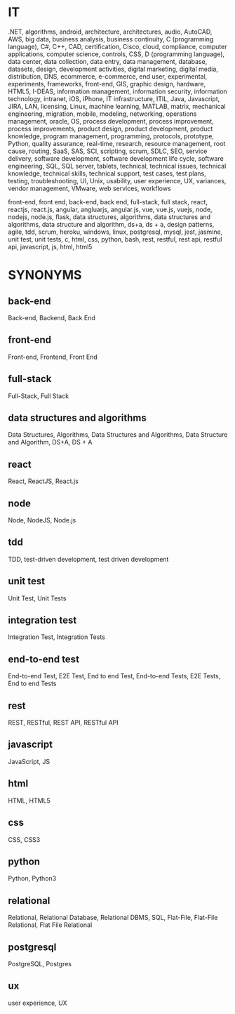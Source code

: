 <!--	Source: https://www.jobscan.co/blog/top-resume-keywords-boost-resume	-->
# IT
.NET, algorithms, android, architecture, architectures, audio, AutoCAD, AWS, big data, business analysis, business continuity, C (programming language), C#, C++, CAD, certification, Cisco, cloud, compliance, computer applications, computer science, controls, CSS, D (programming language), data center, data collection, data entry, data management, database, datasets, design, development activities, digital marketing, digital media, distribution, DNS, ecommerce, e-commerce, end user, experimental, experiments, frameworks, front-end, GIS, graphic design, hardware, HTML5, I-DEAS, information management, information security, information technology, intranet, iOS, iPhone, IT infrastructure, ITIL, Java, Javascript, JIRA, LAN, licensing, Linux, machine learning, MATLAB, matrix, mechanical engineering, migration, mobile, modeling, networking, operations management, oracle, OS, process development, process improvement, process improvements, product design, product development, product knowledge, program management, programming, protocols, prototype, Python, quality assurance, real-time, research, resource management, root cause, routing, SaaS, SAS, SCI, scripting, scrum, SDLC, SEO, service delivery, software development, software development life cycle, software engineering, SQL, SQL server, tablets, technical, technical issues, technical knowledge, technical skills, technical support, test cases, test plans, testing, troubleshooting, UI, Unix, usability, user experience, UX, variances, vendor management, VMware, web services, workflows
<!--	Personal Skills	-->
front-end, front end, back-end, back end, full-stack, full stack, react, reactjs, react.js, angular, angluarjs, angular.js, vue, vue.js, vuejs, node, nodejs, node.js, flask, data structures, algorithms, data structures and algorithms, data structure and algorithm, ds+a, ds + a, design patterns, agile, tdd, scrum, heroku, windows, linux, postgresql, mysql, jest, jasmine, unit test, unit tests, c, html, css, python, bash, rest, restful, rest api, restful api, javascript, js, html, html5

# SYNONYMS
## back-end
Back-end, Backend, Back End
## front-end
Front-end, Frontend, Front End
## full-stack
Full-Stack, Full Stack
## data structures and algorithms
Data Structures, Algorithms, Data Structures and Algorithms, Data Structure and Algorithm, DS+A, DS + A
## react
React, ReactJS, React.js
## node
Node, NodeJS, Node.js
## tdd
TDD, test-driven development, test driven development
## unit test
Unit Test, Unit Tests
## integration test
Integration Test, Integration Tests
## end-to-end test
End-to-end Test, E2E Test, End to end Test, End-to-end Tests, E2E Tests, End to end Tests
## rest
REST, RESTful, REST API, RESTful API
## javascript
JavaScript, JS
## html
HTML, HTML5
## css
CSS, CSS3
## python
Python, Python3
## relational
Relational, Relational Database, Relational DBMS, SQL, Flat-File, Flat-File Relational, Flat File Relational
## postgresql
PostgreSQL, Postgres
## ux
user experience, UX
<!-- developed: developed, coded, implemented, -->
